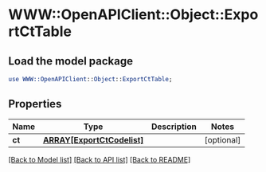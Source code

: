 # WWW::OpenAPIClient::Object::ExportCtTable

## Load the model package
```perl
use WWW::OpenAPIClient::Object::ExportCtTable;
```

## Properties
Name | Type | Description | Notes
------------ | ------------- | ------------- | -------------
**ct** | [**ARRAY[ExportCtCodelist]**](ExportCtCodelist.md) |  | [optional] 

[[Back to Model list]](../README.md#documentation-for-models) [[Back to API list]](../README.md#documentation-for-api-endpoints) [[Back to README]](../README.md)


